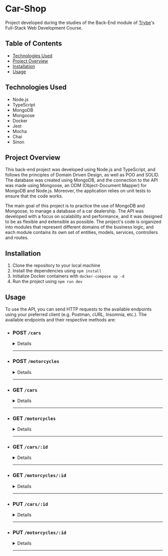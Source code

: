 
# Car-Shop

Project developed during the studies of the Back-End module of [Trybe](https://www.betrybe.com/)'s Full-Stack Web Development Course.

## Table of Contents

-   [Technologies Used](#technologies-used)
-   [Project Overview](#project-overview)
-   [Installation](#installation)
-   [Usage](#usage)

## Technologies Used

-   Node.js
-   TypeScript
-   MongoDB
-   Mongoose
-   Docker 
-   Jest
-   Mocha
-   Chai
-  Sinon

## Project Overview

This back-end project was developed using Node.js and TypeScript, and follows the principles of Domain Driven Design, as well as POO and SOLID. The database was created using MongoDB, and the connection to the API was made using Mongoose, an ODM (Object-Document Mapper) for MongoDB and Node.js. Moreover, the application relies on unit tests to ensure that the code works.

The main goal of this project is to practice the use of MongoDB and Mongoose, to manage a database of a car dealership. The API was developed with a focus on scalability and performance, and it was designed to be as flexible and extensible as possible. The project's code is organized into modules that represent different domains of the business logic, and each module contains its own set of entities, models, services, controllers and routes.

## Installation

1.  Clone the repository to your local machine
2.  Install the dependencies using `npm install`
3.  Initialize Docker containers with `docker-compose up -d`
4.  Run the project using `npm run dev`

## Usage

To use the API, you can send HTTP requests to the available endpoints using your preferred client (e.g. Postman, cURL, Insomnia, etc.). The available endpoints and their respective methods are:

  - ### POST `/cars`
    <details>

    This endpoint creates a new car in the database with the given information.

    #### Request Body

    The request body should be a JSON object with the following fields:
    ```json
    {
      "model": "Marea",
      "year": 2002,
      "color": "Black",
      "status": true,
      "buyValue": 15.990,
      "doorsQty": 4,
      "seatsQty": 5
    }
    ```
    #### Response
    If the request is successful, the server will respond with a JSON object containing the information of the created car, including its unique identifier (id):
    ```json
    {
      "id": "63ead3f079303cdd3fca52b5",
      "model": "Marea",
      "year": 2002,
      "color": "Black",
      "status": true,
      "buyValue": 15.990,
      "doorsQty": 4,
      "seatsQty": 5
    }
    ```
    </details>

    ---

  - ### POST `/motorcycles`
    <details>

    This endpoint creates a new motorcycle in the database with the given information.

    #### Request Body

    The request body should be a JSON object with the following fields:
    ```json
    {
      "model": "Honda Cb 600f Hornet",
      "year": 2005,
      "color": "Yellow",
      "status": true,
      "buyValue": 30.000,
      "category": "Street",
      "engineCapacity": 600
    }
    ```
    #### Response
    If the request is successful, the server will respond with a JSON object containing the information of the created motorcycle, including its unique identifier (id):
    ```json
    {
      "id": "63eadef2225ffff17972f1ba",
      "model": "Honda Cb 600f Hornet",
      "year": 2005,
      "color": "Yellow",
      "status": true,
      "buyValue": 30,
      "category": "Street",
      "engineCapacity": 600
    }
    ```
    </details>

    ---

  - ### GET `/cars`
    <details>

    This endpoint fetches all cars from the database.

    #### Response
    If the request is successful, the server will respond with a JSON object containing an array of objects, containing the information of all cars:
    ```json
    [
      {
        "id": "634852326b35b59438fbea2f",
        "model": "Marea",
        "year": 2002,
        "color": "Black",
        "status": true,
        "buyValue": 15.99,
        "doorsQty": 4,
        "seatsQty": 5
      },
      {
        "id": "634852326b35b59438fbea31",
        "model": "Tempra",
        "year": 1995,
        "color": "Black",
        "buyValue": 39,
        "doorsQty": 2,
        "seatsQty": 5
      }
    ]
    ```
    </details>

    ---

  - ### GET `/motorcycles`
    <details>

    This endpoint fetches all motorcycles from the database.

    #### Response
    If the request is successful, the server will respond with a JSON object containing an array of objects, containing the information of all motorcycles:
    ```json
    [
      {
        "id": "634852326b35b59438fbea2f",
        "model": "Honda Cb 600f Hornet",
        "year": 2005,
        "color": "Yellow",
        "status": true,
        "buyValue": 30.000,
        "category": "Street",
        "engineCapacity": 600
      },
      {
        "id": "634852326b35b59438fbea31",
        "model": "Honda Cbr 1000rr",
        "year": 2011,
        "color": "Orange",
        "status": true,
        "buyValue": 59.900,
        "category": "Street",
        "engineCapacity": 1000
      }
    ]
    ```
    </details>

    ---
  - ### GET `/cars/:id`

    <details>

    #### Request example `/cars/634852326b35b59438fbea2f`

    This endpoint gets a car based on its id, being a string.

    #### Response
    If the request is successful, the server will respond with a JSON object containing the information of the created car, including its unique identifier (id):
    ```json
    {
      "id": "634852326b35b59438fbea2f",
      "model": "Marea",
      "year": 2002,
      "color": "Black",
      "status": true,
      "buyValue": 15.99,
      "doorsQty": 4,
      "seatsQty": 5
    }
    ```
    </details>

    ---

  - ### GET `/motorcycles/:id`

    <details>

    #### Request example `/motorcycle/634852326b35b59438fbea2f`

    This endpoint gets a motorcycle based on its id, being a string.

    #### Response
    If the request is successful, the server will respond with a JSON object containing the information of the created motorcycle, including its unique identifier (id):
    ```json
    {
      "id": "634852326b35b59438fbea2f",
      "model": "Honda Cb 600f Hornet",
      "year": 2005,
      "color": "Yellow",
      "status": true,
      "buyValue": 30.000,
      "category": "Street",
      "engineCapacity": 600
    }
    ```
    </details>

    ---

  - ### PUT `/cars/:id`
    <details>

    This endpoint updates a car in the database, using its id and a request body.

    #### Request Body

    The request body should be a JSON object with the following fields:
    ```json
    {
      "model": "Marea",
      "year": 1992,
      "color": "Red",
      "status": true,
      "buyValue": 12.000,
      "doorsQty": 2,
      "seatsQty": 5
    }
    ```
    #### Response
    If the request is successful, the server will respond with a JSON object containing the information of the updated car, including its unique identifier (id):
    ```json
    {
      "id": "634852326b35b59438fbea2f",
      "model": "Marea",
      "year": 1992,
      "color": "Red",
      "status": true,
      "buyValue": 12.000,
      "doorsQty": 2,
      "seatsQty": 5
    }
    ```
    </details>

    ---

  - ### PUT `/motorcycles/:id`
    <details>

    This endpoint updates a motorcycle in the database, using its id and a request body.

    #### Request Body

    The request body should be a JSON object with the following fields:
    ```json
    {
      "model": "Honda Cb 600f Hornet",
      "year": 2014,
      "color": "Red",
      "status": true,
      "buyValue": 45.000,
      "category": "Street",
      "engineCapacity": 600
    }
    ```
    #### Response
    If the request is successful, the server will respond with a JSON object containing the information of the updated motorcycle, including its unique identifier (id):
    ```json
    {
      "id": "634852326b35b59438fbea2f",
      "model": "Honda Cb 600f Hornet",
      "year": 2014,
      "color": "Red",
      "status": true,
      "buyValue": 45.000,
      "category": "Street",
      "engineCapacity": 600
    }
    ```
    </details>

    ---
